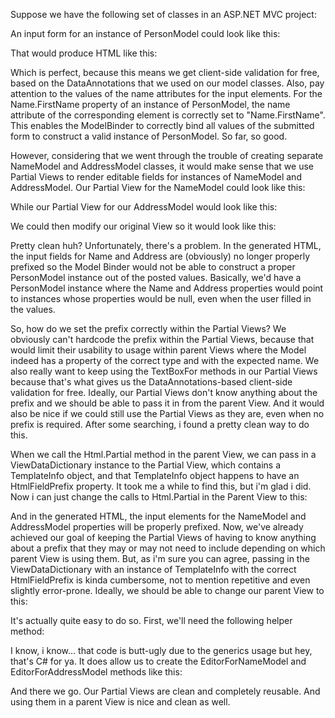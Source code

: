 Suppose we have the following set of classes in an ASP.NET MVC project:

<script src="https://gist.github.com/3728590.js?file=s1.cs"></script>

An input form for an instance of PersonModel could look like this:

<script src="https://gist.github.com/3728590.js?file=s2.html"></script>

That would produce HTML like this:

<script src="https://gist.github.com/3728590.js?file=s3.html"></script>

Which is perfect, because this means we get client-side validation for free, based on the DataAnnotations that we used on our model classes.  Also, pay attention to the values of the name attributes for the input elements.  For the Name.FirstName property of an instance of PersonModel, the name attribute of the corresponding element is correctly set to "Name.FirstName".  This enables the ModelBinder to correctly bind all values of the submitted form to construct a valid instance of PersonModel.  So far, so good.

However, considering that we went through the trouble of creating separate NameModel and AddressModel classes, it would make sense that we use Partial Views to render editable fields for instances of NameModel and AddressModel.  Our Partial View for the NameModel could look like this:

<script src="https://gist.github.com/3728590.js?file=s4.html"></script>

While our Partial View for our AddressModel would look like this:

<script src="https://gist.github.com/3728590.js?file=s5.html"></script>

We could then modify our original View so it would look like this:

<script src="https://gist.github.com/3728590.js?file=s6.html"></script>

Pretty clean huh? Unfortunately, there's a problem. In the generated HTML, the input fields for Name and Address are (obviously) no longer properly prefixed so the Model Binder would not be able to construct a proper PersonModel instance out of the posted values.  Basically, we'd have a PersonModel instance where the Name and Address properties would point to instances whose properties would be null, even when the user filled in the values.

So, how do we set the prefix correctly within the Partial Views? We obviously can't hardcode the prefix within the Partial Views, because that would limit their usability to usage within parent Views where the Model indeed has a property of the correct type and with the expected name.  We also really want to keep using the TextBoxFor methods in our Partial Views because that's what gives us the DataAnnotations-based client-side validation for free. Ideally, our Partial Views don't know anything about the prefix and we should be able to pass it in from the parent View.  And it would also be nice if we could still use the Partial Views as they are, even when no prefix is required.  After some searching, i found a pretty clean way to do this.

When we call the Html.Partial method in the parent View, we can pass in a ViewDataDictionary instance to the Partial View, which contains a TemplateInfo object, and that TemplateInfo object happens to have an HtmlFieldPrefix property.  It took me a while to find this, but i'm glad i did.  Now i can just change the calls to Html.Partial in the Parent View to this:

<script src="https://gist.github.com/3728590.js?file=s7.html"></script>

And in the generated HTML, the input elements for the NameModel and AddressModel properties will be properly prefixed.  Now, we've already achieved our goal of keeping the Partial Views of having to know anything about a prefix that they may or may not need to include depending on which parent View is using them.  But, as i'm sure you can agree, passing in the ViewDataDictionary with an instance of TemplateInfo with the correct HtmlFieldPrefix is kinda cumbersome, not to mention repetitive and even slightly error-prone.  Ideally, we should be able to change our parent View to this:

<script src="https://gist.github.com/3728590.js?file=s8.html"></script>

It's actually quite easy to do so. First, we'll need the following helper method:

<script src="https://gist.github.com/3728590.js?file=s9.cs"></script>

I know, i know... that code is butt-ugly due to the generics usage but hey, that's C# for ya.  It does allow us to create the EditorForNameModel and EditorForAddressModel methods like this:

<script src="https://gist.github.com/3728590.js?file=s10.cs"></script>

And there we go. Our Partial Views are clean and completely reusable. And using them in a parent View is nice and clean as well. 